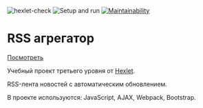 ![hexlet-check](https://github.com/mellyssy/frontend-project-lvl3/workflows/hexlet-check/badge.svg) ![Setup and run](https://github.com/mellyssy/frontend-project-lvl3/workflows/Setup%20and%20run/badge.svg) [![Maintainability](https://api.codeclimate.com/v1/badges/bdea7569e925f603b0bc/maintainability)](https://codeclimate.com/github/mellyssy/frontend-project-lvl3/maintainability) 

# RSS агрегатор 

[Посмотреть](https://rss-reader.mellyssy.vercel.app/)

Учебный проект третьего уровня от [Hexlet](https://ru.hexlet.io/professions/frontend/projects/11).

RSS-лента новостей с автоматическим обновлением.

В проекте используются: JavaScript, AJAX, Webpack, Bootstrap.
